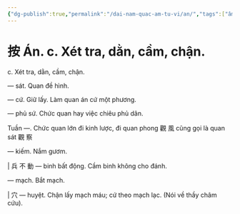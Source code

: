 ```yaml
---
{"dg-publish":true,"permalink":"/dai-nam-quac-am-tu-vi/an/","tags":["âm-tự-vị"],"created":"2025-08-16T13:46:41.295+07:00"}
---
```


# 按 Án. c. Xét tra, dằn, cầm, chận.

c. Xét tra, dằn, cầm, chận.


— sát. Quan đề hình.

— cứ. Giữ lấy. Làm quan án cứ một phương.

— phủ sứ. Chức quan hay việc chiêu phủ dân.

Tuần —. Chức quan lớn đi kinh lược, đi quan phong 觀 風 cũng gọi là quan sát 觀 察

— kiếm. Nắm gươm.

| 兵 不 動 — binh bất động. Cầm binh không cho đánh.

— mạch. Bắt mạch.

| 穴 — huyệt. Chận lấy mạch máu; cứ theo mạch lạc. (Nói về thầy châm cứu).